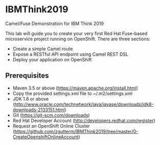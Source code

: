 # IBMThink2019
Camel/Fuse Demonstration for IBM Think 2019

This lab will guide you to create your very first Red Hat Fuse-based microservice project running on OpenShift. There are three sections:

- Create a simple Camel route
- Expose a RESTful API endpoint using Camel REST DSL
- Deploy your application on OpenShift

## Prerequisites

- Maven 3.5 or above (https://maven.apache.org/install.html)
- Copy the provided settings.xml file to ~/.m2/settings.xml
- JDK 1.8 or above (http://www.oracle.com/technetwork/java/javase/downloads/jdk8-downloads-2133151.html)
- Git (https://git-scm.com/downloads)
- Red Hat Developer Account (http://developers.redhat.com/register)
- Request an OpenShift Online Cluster (https://github.com/zgutterm/IBMThink2019/tree/master/0-CreateOpenshiftOnlineAccount)
